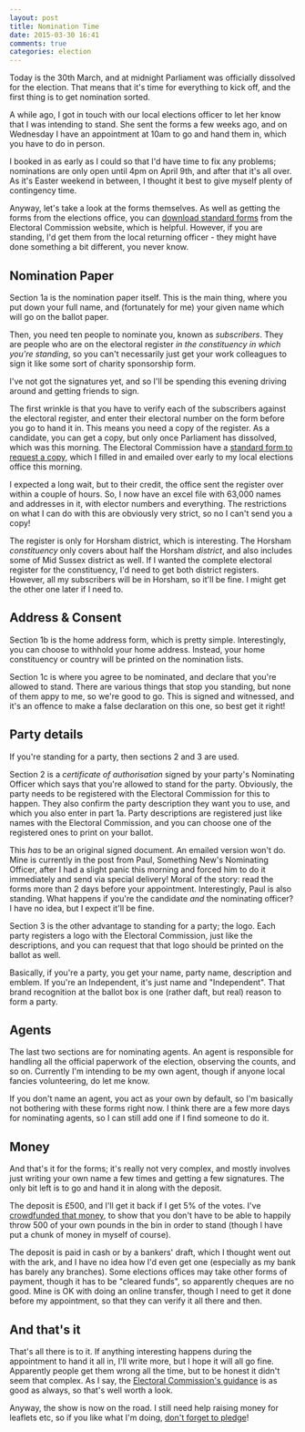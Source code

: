 ```yaml
---
layout: post
title: Nomination Time
date: 2015-03-30 16:41
comments: true
categories: election
---
```


Today is the 30th March, and at midnight Parliament was officially dissolved for the election. That means that it's time for everything to kick off, and the first thing is to get nomination sorted.

A while ago, I got in touch with our local elections officer to let her know that I was intending to stand. She sent the forms a few weeks ago, and on Wednesday I have an appointment at 10am to go and hand them in, which you have to do in person. 

I booked in as early as I could so that I'd have time to fix any problems; nominations are only open until 4pm on April 9th, and after that it's all over. As it's Easter weekend in between, I thought it best to give myself plenty of contingency time.

Anyway, let's take a look at the forms themselves. As well as getting the forms from the elections office, you can [download standard forms](http://www.electoralcommission.org.uk/__data/assets/pdf_file/0008/183437/Nomination-pack-incl-election-agent-notification-form.pdf) from the Electoral Commission website, which is helpful. However, if you are standing, I'd get them from the local returning officer - they might have done something a bit different, you never know.

## Nomination Paper

Section 1a is the nomination paper itself. This is the main thing, where you put down your full name, and (fortunately for me) your given name which will go on the ballot paper. 

Then, you need ten people to nominate you, known as *subscribers*. They are people who are on the electoral register *in the constituency in which you're standing*, so you can't necessarily just get your work colleagues to sign it like some sort of charity sponsorship form. 

I've not got the signatures yet, and so I'll be spending this evening driving around and getting friends to sign.

The first wrinkle is that you have to verify each of the subscribers against the electoral register, and enter their electoral number on the form before you go to hand it in. This means you need a copy of the register. As a candidate, you can get a copy, but only once Parliament has dissolved, which was this morning. The Electoral Commission have a [standard form to request a copy](http://www.electoralcommission.org.uk/__data/assets/word_doc/0010/141886/Register-request-form-generic.doc), which I filled in and emailed over early to my local elections office this morning.

I expected a long wait, but to their credit, the office sent the register over within a couple of hours. So, I now have an excel file with 63,000 names and addresses in it, with elector numbers and everything. The restrictions on what I can do with this are obviously very strict, so no I can't send you a copy!

The register is only for Horsham district, which is interesting. The Horsham *constituency* only covers about half the Horsham *district*, and also includes some of Mid Sussex district as well. If I wanted the complete electoral register for the constituency, I'd need to get both district registers. However, all my subscribers will be in Horsham, so it'll be fine. I might get the other one later if I need to.

## Address & Consent

Section 1b is the home address form, which is pretty simple. Interestingly, you can choose to withhold your home address. Instead, your home constituency or country will be printed on the nomination lists.

Section 1c is where you agree to be nominated, and declare that you're allowed to stand. There are various things that stop you standing, but none of them appy to me, so we're good to go. This is signed and witnessed, and it's an offence to make a false declaration on this one, so best get it right!

## Party details

If you're standing for a party, then sections 2 and 3 are used.

Section 2 is a *certificate of authorisation* signed by your party's Nominating Officer which says that you're allowed to stand for the party. Obviously, the party needs to be registered with the Electoral Commission for this to happen. They also confirm the party description they want you to use, and which you also enter in part 1a. Party descriptions are registered just like names with the Electoral Commission, and you can choose one of the registered ones to print on your ballot. 

This *has* to be an original signed document. An emailed version won't do. Mine is currently in the post from Paul, Something New's Nominating Officer, after I had a slight panic this morning and forced him to do it immediately and send via special delivery! Moral of the story: read the forms more than 2 days before your appointment. Interestingly, Paul is also standing. What happens if you're the candidate *and* the nominating officer? I have no idea, but I expect it'll be fine.

Section 3 is the other advantage to standing for a party; the logo. Each party registers a logo with the Electoral Commission, just like the descriptions, and you can request that that logo should be printed on the ballot as well.

Basically, if you're a party, you get your name, party name, description and emblem. If you're an Independent, it's just name and "Independent". That brand recognition at the ballot box is one (rather daft, but real) reason to form a party.

## Agents

The last two sections are for nominating agents. An agent is responsible for handling all the official paperwork of the election, observing the counts, and so on. Currently I'm intending to be my own agent, though if anyone local fancies volunteering, do let me know.

If you don't name an agent, you act as your own by default, so I'm basically not bothering with these forms right now. I think there are a few more days for nominating agents, so I can still add one if I find someone to do it.

## Money

And that's it for the forms; it's really not very complex, and mostly involves just writing your own name a few times and getting a few signatures. The only bit left is to go and hand it in along with the deposit.

The deposit is £500, and I'll get it back if I get 5% of the votes. I've [crowdfunded that money](http://www.crowdfunder.co.uk/something-new-for-horsham/), to show that you don't have to be able to happily throw 500 of your own pounds in the bin in order to stand (though I have put a chunk of money in myself of course).

The deposit is paid in cash or by a bankers' draft, which I thought went out with the ark, and I have no idea how I'd even get one (especially as my bank has barely any branches). Some elections offices may take other forms of payment, though it has to be "cleared funds", so apparently cheques are no good. Mine is OK with doing an online transfer, though I need to get it done before my appointment, so that they can verify it all there and then.

## And that's it

That's all there is to it. If anything interesting happens during the appointment to hand it all in, I'll write more, but I hope it will all go fine. Apparently people get them wrong all the time, but to be honest it didn't seem that complex. As I say, the [Electoral Commission's guidance](http://www.electoralcommission.org.uk/i-am-a/candidate-or-agent/uk-parliamentary-general-election-great-britain) is as good as always, so that's well worth a look.

Anyway, the show is now on the road. I still need help raising money for leaflets etc, so if you like what I'm doing, [don't forget to pledge](http://www.crowdfunder.co.uk/something-new-for-horsham/)!